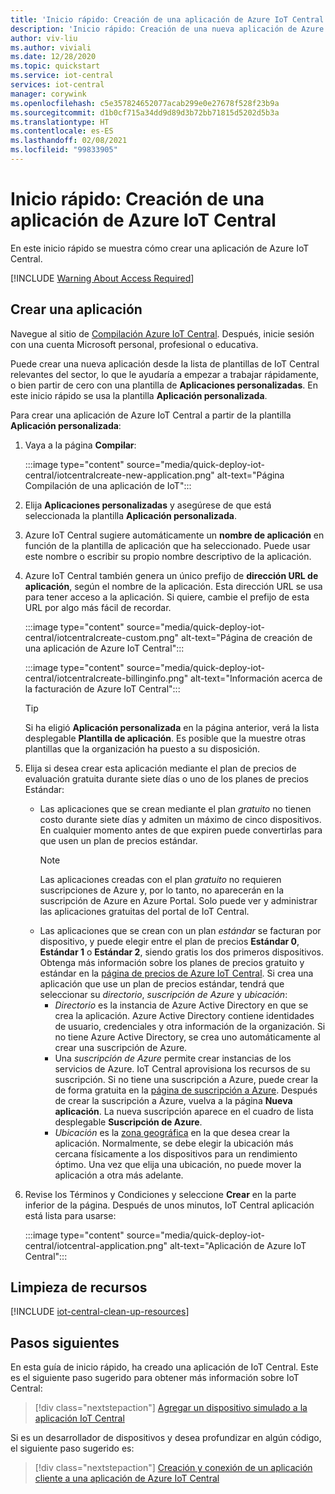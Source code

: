 ```yaml
---
title: 'Inicio rápido: Creación de una aplicación de Azure IoT Central | Microsoft Docs'
description: 'Inicio rápido: Creación de una nueva aplicación de Azure IoT Central. Cree la aplicación mediante el plan de precios gratuito o uno de los planes de precios estándar.'
author: viv-liu
ms.author: viviali
ms.date: 12/28/2020
ms.topic: quickstart
ms.service: iot-central
services: iot-central
manager: corywink
ms.openlocfilehash: c5e357824652077acab299e0e27678f528f23b9a
ms.sourcegitcommit: d1b0cf715a34dd9d89d3b72bb71815d5202d5b3a
ms.translationtype: HT
ms.contentlocale: es-ES
ms.lasthandoff: 02/08/2021
ms.locfileid: "99833905"
---
```

# <a name="quickstart---create-an-azure-iot-central-application"></a>Inicio rápido: Creación de una aplicación de Azure IoT Central

En este inicio rápido se muestra cómo crear una aplicación de Azure IoT Central.


[!INCLUDE [Warning About Access Required](../../../includes/iot-central-warning-contribitorrequireaccess.md)]

## <a name="create-an-application"></a>Crear una aplicación

Navegue al sitio de [Compilación Azure IoT Central](https://aka.ms/iotcentral). Después, inicie sesión con una cuenta Microsoft personal, profesional o educativa.

Puede crear una nueva aplicación desde la lista de plantillas de IoT Central relevantes del sector, lo que le ayudaría a empezar a trabajar rápidamente, o bien partir de cero con una plantilla de **Aplicaciones personalizadas**. En este inicio rápido se usa la plantilla **Aplicación personalizada**.

Para crear una aplicación de Azure IoT Central a partir de la plantilla **Aplicación personalizada**:

1. Vaya a la página **Compilar**:

    :::image type="content" source="media/quick-deploy-iot-central/iotcentralcreate-new-application.png" alt-text="Página Compilación de una aplicación de IoT":::

1. Elija **Aplicaciones personalizadas** y asegúrese de que está seleccionada la plantilla **Aplicación personalizada**.

1. Azure IoT Central sugiere automáticamente un **nombre de aplicación** en función de la plantilla de aplicación que ha seleccionado. Puede usar este nombre o escribir su propio nombre descriptivo de la aplicación.

1. Azure IoT Central también genera un único prefijo de **dirección URL de aplicación**, según el nombre de la aplicación. Esta dirección URL se usa para tener acceso a la aplicación. Si quiere, cambie el prefijo de esta URL por algo más fácil de recordar.

    :::image type="content" source="media/quick-deploy-iot-central/iotcentralcreate-custom.png" alt-text="Página de creación de una aplicación de Azure IoT Central":::

    :::image type="content" source="media/quick-deploy-iot-central/iotcentralcreate-billinginfo.png" alt-text="Información acerca de la facturación de Azure IoT Central":::

    > [!Tip]
    > Si ha eligió **Aplicación personalizada** en la página anterior, verá la lista desplegable **Plantilla de aplicación**. Es posible que la muestre otras plantillas que la organización ha puesto a su disposición.

1. Elija si desea crear esta aplicación mediante el plan de precios de evaluación gratuita durante siete días o uno de los planes de precios Estándar:

    - Las aplicaciones que se crean mediante el plan *gratuito* no tienen costo durante siete días y admiten un máximo de cinco dispositivos. En cualquier momento antes de que expiren puede convertirlas para que usen un plan de precios estándar.
        > [!NOTE]
        > Las aplicaciones creadas con el plan *gratuito* no requieren suscripciones de Azure y, por lo tanto, no aparecerán en la suscripción de Azure en Azure Portal. Solo puede ver y administrar las aplicaciones gratuitas del portal de IoT Central.          
    - Las aplicaciones que se crean con un plan *estándar* se facturan por dispositivo, y puede elegir entre el plan de precios **Estándar 0**, **Estándar 1** o **Estándar 2**, siendo gratis los dos primeros dispositivos. Obtenga más información sobre los planes de precios gratuito y estándar en la [página de precios de Azure IoT Central](https://azure.microsoft.com/pricing/details/iot-central/). Si crea una aplicación que use un plan de precios estándar, tendrá que seleccionar su *directorio*, *suscripción de Azure* y *ubicación*:
        - *Directorio* es la instancia de Azure Active Directory en que se crea la aplicación. Azure Active Directory contiene identidades de usuario, credenciales y otra información de la organización. Si no tiene Azure Active Directory, se crea uno automáticamente al crear una suscripción de Azure.
        - Una *suscripción de Azure* permite crear instancias de los servicios de Azure. IoT Central aprovisiona los recursos de su suscripción. Si no tiene una suscripción a Azure, puede crear la de forma gratuita en la [página de suscripción a Azure](https://aka.ms/createazuresubscription). Después de crear la suscripción a Azure, vuelva a la página **Nueva aplicación**. La nueva suscripción aparece en el cuadro de lista desplegable **Suscripción de Azure**.
        - *Ubicación* es la [zona geográfica](https://azure.microsoft.com/global-infrastructure/geographies/) en la que desea crear la aplicación. Normalmente, se debe elegir la ubicación más cercana físicamente a los dispositivos para un rendimiento óptimo. Una vez que elija una ubicación, no puede mover la aplicación a otra más adelante.

1. Revise los Términos y Condiciones y seleccione **Crear** en la parte inferior de la página. Después de unos minutos, IoT Central aplicación está lista para usarse:

    :::image type="content" source="media/quick-deploy-iot-central/iotcentral-application.png" alt-text="Aplicación de Azure IoT Central":::

## <a name="clean-up-resources"></a>Limpieza de recursos

[!INCLUDE [iot-central-clean-up-resources](../../../includes/iot-central-clean-up-resources.md)]

## <a name="next-steps"></a>Pasos siguientes

En esta guía de inicio rápido, ha creado una aplicación de IoT Central. Este es el siguiente paso sugerido para obtener más información sobre IoT Central:

> [!div class="nextstepaction"]
> [Agregar un dispositivo simulado a la aplicación IoT Central](./quick-create-simulated-device.md)

Si es un desarrollador de dispositivos y desea profundizar en algún código, el siguiente paso sugerido es:
> [!div class="nextstepaction"]
> [Creación y conexión de un aplicación cliente a una aplicación de Azure IoT Central](./tutorial-connect-device.md)